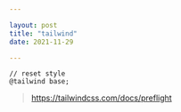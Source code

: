 ```yaml
---

layout: post
title: "tailwind"
date: 2021-11-29

---
```



```less
// reset style
@tailwind base;
```

> <https://tailwindcss.com/docs/preflight>